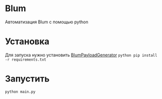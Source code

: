 # Blum
Автоматизация Blum с помощью python

# Установка
Для запуска нужно установить [BlumPayloadGenerator](https://github.com/KobaProduction/BlumPayloadGenerator/blob/master/README.md)
```python pip install -r requirements.txt```

# Запустить
```python main.py```
